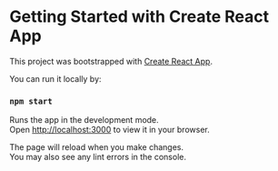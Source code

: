 # Getting Started with Create React App

This project was bootstrapped with [Create React App](https://github.com/facebook/create-react-app).

You can run it locally by:

### `npm start`

Runs the app in the development mode.\
Open [http://localhost:3000](http://localhost:3000) to view it in your browser.

The page will reload when you make changes.\
You may also see any lint errors in the console.



